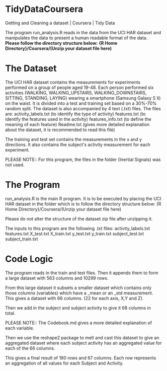 TidyDataCoursera
================

Getting and Cleaning a dataset | Coursera | Tidy Data 

The program run_analysis.R reads in the data from the UCI HAR dataset and manipulates the data to present a human readable format of the data. <b>Please follow the directory structure below:</b>
<b>{R Home Directory}/Coursera/(Unzip your dataset file here)</b>

The Dataset
===========
The UCI HAR dataset contains the measurements for experiments performed on a group of people aged 19-48. Each person performed six activities (WALKING, WALKING_UPSTAIRS, WALKING_DOWNSTAIRS, SITTING, STANDING, LAYING) wearing a smartphone (Samsung Galaxy S II) on the waist. It is divided into a test and training set based on a 30%-70% random split. The dataset is also accompanied by 4 text (.txt) files. The files are:
activity_labels.txt (to identify the type of activity)
features.txt (to identify the features used in the activity)
features_info.txt (to define the meaning of each feature)
Readme.txt (gives more detailed explanation about the dataset, it is recommended to read this file)

The training and test set contains the measurements in the x and y directions. It also contains the subject's activity measurement for each experiment.

PLEASE NOTE:: For this program, the files in the folder (Inertial Signals) was not used.

The Program
===========
run_analysis.R is the main R program. It is to be executed by placing the UCI HAR dataset in the folder which is to follow the directory structure below:
{R Home Directory}/Coursera/(Unzip your dataset file here)

Please do not alter the structure of the dataset zip file after unzipping it.

The inputs to this program are the following .txt files:
activity_labels.txt
features.txt
X_test.txt
X_train.txt
y_test.txt
y_train.txt
subject_test.txt
subject_train.txt

Code Logic
==========
The program reads in the train and test files. Then it appends them to form a large dataset with 563 columns and 10299 rows.

From this large dataset it subsets a smaller dataset which contains only those columns (variables) which have a _mean or an _std measurement. This gives a dataset with 66 columns. (22 for each axis, X,Y and Z).

Then we add in the subject and subject activity to give it 68 columns in total.

PLEASE NOTE:: The Codebook.md gives a more detailed explanation of each variable.

Then we use the reshape2 package to melt and cast this dataset to give an aggregated dataset where each subject activity has an aggregated value for each of the 66 columns.

This gives a final result of 180 rows and 67 columns. Each row represents an aggregation of all values for each Subject and Activity.
